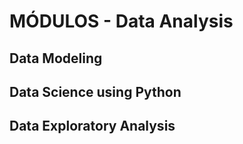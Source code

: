 # MÓDULOS - Data Analysis

## Data Modeling
## Data Science using Python
## Data Exploratory Analysis

